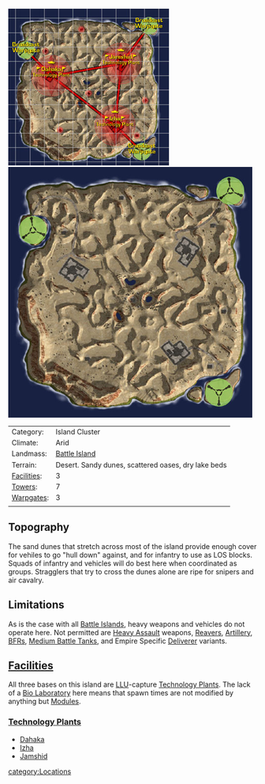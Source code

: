 ![](/images/DesolationMap.jpg "fig:DesolationMap.jpg")![](/images/Desolation_Terrain.jpg "fig:Desolation_Terrain.jpg")

|                                       |                                                     |
| ------------------------------------- | --------------------------------------------------- |
| Category:                             | Island Cluster                                      |
| Climate:                              | Arid                                                |
| Landmass:                             | [Battle Island](/Battle_Island "wikilink")          |
| Terrain:                              | Desert. Sandy dunes, scattered oases, dry lake beds |
| [Facilities](/Facilities "wikilink"): | 3                                                   |
| [Towers](/Towers "wikilink"):         | 7                                                   |
| [Warpgates](/Warpgate "wikilink"):    | 3                                                   |
|                                       |                                                     |

## Topography

The sand dunes that stretch across most of the island provide enough
cover for vehiles to go "hull down" against, and for infantry to use as
LOS blocks. Squads of infantry and vehicles will do best here when
coordinated as groups. Stragglers that try to cross the dunes alone are
ripe for snipers and air cavalry.

## Limitations

As is the case with all [Battle Islands](/Battle_Islands "wikilink"),
heavy weapons and vehicles do not operate here. Not permitted are [Heavy
Assault](/Heavy_Assault "wikilink") weapons,
[Reavers](/Reaver "wikilink"), [Artillery](/Artillery "wikilink"),
[BFRs](/BFR "wikilink"), [Medium Battle
Tanks](/Medium_Battle_Tank "wikilink"), and Empire Specific
[Deliverer](/Deliverer "wikilink") variants.

## [Facilities](/Facilities "wikilink")

All three bases on this island are [LLU](/LLU "wikilink")-capture
[Technology Plants](/Technology_Plant "wikilink"). The lack of a [Bio
Laboratory](/Bio_Laboratory "wikilink") here means that spawn times are
not modified by anything but [Modules](/Modules "wikilink").

### [Technology Plants](/Technology_Plant "wikilink")

- [Dahaka](/Dahaka "wikilink")
- [Izha](/Izha "wikilink")
- [Jamshid](/Jamshid "wikilink")

[category:Locations](/category:Locations "wikilink")
